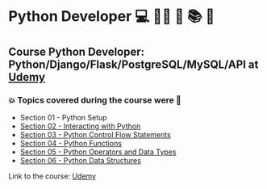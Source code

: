 # Python Developer 💻 🧑‍💻 :snake: :books: :game_die:
## Course Python Developer: Python/Django/Flask/PostgreSQL/MySQL/API at [Udemy](https://www.udemy.com/course/python-developer-pythondjangoflaskpostgresqlmysqlapi/)
### :boom: Topics covered during the course were :rocket:
- Section 01 - Python Setup
- [Section 02 - Interacting with Python](https://github.com/romulovieira777/Python_Developer/tree/main/Section%2002%20-%20Interacting%20with%20Python)
- [Section 03 - Python Control Flow Statements](https://github.com/romulovieira777/Python_Developer/tree/main/Section%2003%20-%20Python%20Control%20Flow%20Statements)
- [Section 04 - Python Functions](https://github.com/romulovieira777/Python_Developer/tree/main/Section%2004%20-%20Python%20Functions)
- [Section 05 - Python Operators and Data Types](https://github.com/romulovieira777/Python_Developer/tree/main/Section%2005%20-%20Python%20Operators%20and%20Data%20Types)
- [Section 06 - Python Data Structures]()

Link to the course: [Udemy](https://www.udemy.com/course/python-developer-pythondjangoflaskpostgresqlmysqlapi/)
